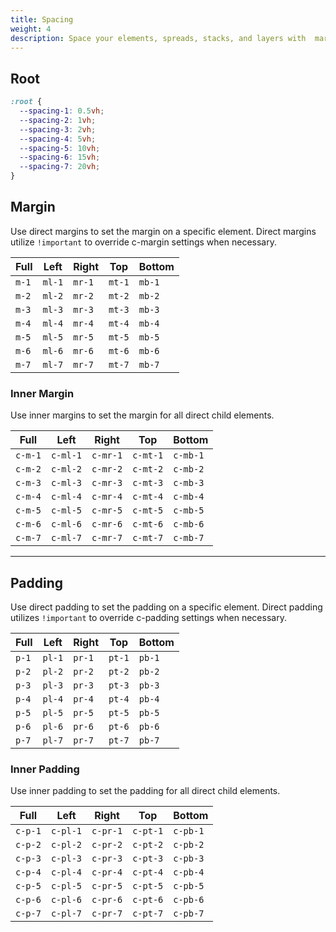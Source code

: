 ```yaml
---
title: Spacing
weight: 4
description: Space your elements, spreads, stacks, and layers with  margin and padding utilities. 
---
```


## Root 

```css
:root {
  --spacing-1: 0.5vh;
  --spacing-2: 1vh;
  --spacing-3: 2vh;
  --spacing-4: 5vh;
  --spacing-5: 10vh;
  --spacing-6: 15vh;
  --spacing-7: 20vh;
}
```


## Margin 

Use direct margins to set the margin on a specific element.  Direct margins utilize `!important` to override c-margin settings when necessary.

|Full|Left|Right|Top|Bottom|
|-|-|-|-|-|
|`m-1`|`ml-1`|`mr-1`|`mt-1`|`mb-1`|
|`m-2`|`ml-2`|`mr-2`|`mt-2`|`mb-2`|
|`m-3`|`ml-3`|`mr-3`|`mt-3`|`mb-3`|
|`m-4`|`ml-4`|`mr-4`|`mt-4`|`mb-4`|
|`m-5`|`ml-5`|`mr-5`|`mt-5`|`mb-5`|
|`m-6`|`ml-6`|`mr-6`|`mt-6`|`mb-6`|
|`m-7`|`ml-7`|`mr-7`|`mt-7`|`mb-7`|


### Inner Margin 

Use inner  margins to set the margin for all direct child elements.

|Full|Left|Right|Top|Bottom|
|-|-|-|-|-|
|`c-m-1`|`c-ml-1`|`c-mr-1`|`c-mt-1`|`c-mb-1`|
|`c-m-2`|`c-ml-2`|`c-mr-2`|`c-mt-2`|`c-mb-2`|
|`c-m-3`|`c-ml-3`|`c-mr-3`|`c-mt-3`|`c-mb-3`|
|`c-m-4`|`c-ml-4`|`c-mr-4`|`c-mt-4`|`c-mb-4`|
|`c-m-5`|`c-ml-5`|`c-mr-5`|`c-mt-5`|`c-mb-5`|
|`c-m-6`|`c-ml-6`|`c-mr-6`|`c-mt-6`|`c-mb-6`|
|`c-m-7`|`c-ml-7`|`c-mr-7`|`c-mt-7`|`c-mb-7`|
 
--- 

## Padding 

Use direct padding to set the padding on a specific element.  Direct padding utilizes `!important` to override c-padding settings when necessary.

|Full|Left|Right|Top|Bottom|
|-|-|-|-|-|
|`p-1`|`pl-1`|`pr-1`|`pt-1`|`pb-1`|
|`p-2`|`pl-2`|`pr-2`|`pt-2`|`pb-2`|
|`p-3`|`pl-3`|`pr-3`|`pt-3`|`pb-3`|
|`p-4`|`pl-4`|`pr-4`|`pt-4`|`pb-4`|
|`p-5`|`pl-5`|`pr-5`|`pt-5`|`pb-5`|
|`p-6`|`pl-6`|`pr-6`|`pt-6`|`pb-6`|
|`p-7`|`pl-7`|`pr-7`|`pt-7`|`pb-7`|


### Inner Padding 

Use inner padding to set the padding for all direct child elements.

|Full|Left|Right|Top|Bottom|
|-|-|-|-|-|
|`c-p-1`|`c-pl-1`|`c-pr-1`|`c-pt-1`|`c-pb-1`|
|`c-p-2`|`c-pl-2`|`c-pr-2`|`c-pt-2`|`c-pb-2`|
|`c-p-3`|`c-pl-3`|`c-pr-3`|`c-pt-3`|`c-pb-3`|
|`c-p-4`|`c-pl-4`|`c-pr-4`|`c-pt-4`|`c-pb-4`|
|`c-p-5`|`c-pl-5`|`c-pr-5`|`c-pt-5`|`c-pb-5`|
|`c-p-6`|`c-pl-6`|`c-pr-6`|`c-pt-6`|`c-pb-6`|
|`c-p-7`|`c-pl-7`|`c-pr-7`|`c-pt-7`|`c-pb-7`|
 